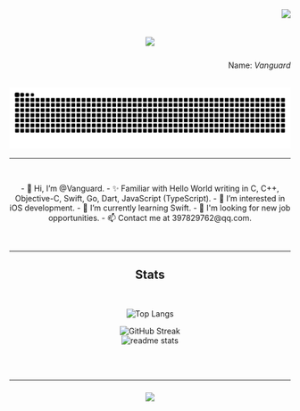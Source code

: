 <img align="right" src="https://komarev.com/ghpvc/?username=xasadness&style=for-the-badge" />

<h1 align="center">
    <img src="https://readme-typing-svg.herokuapp.com/?font=Righteous&size=35&center=true&vCenter=true&width=500&height=70&duration=4000&lines=Hello+World!!!;+Developer" />
</h1>

<p align="right">Name: <i color="blue">Vanguard</i></p>

<br/>

<img alt="snake eating my contributions" src="https://raw.githubusercontent.com/xqsadness/xqsadness/output/github-contribution-grid-snake.svg" />

<hr/>

<br>
<p align="center">
- 👋 Hi, I’m @Vanguard.
- ✨ Familiar with Hello World writing in C, C++, Objective-C, Swift, Go, Dart, JavaScript (TypeScript).
- 👀 I’m interested in iOS development.
- 🌱 I’m currently learning Swift.
- 💞️ I'm looking for new job opportunities.
- 📫 Contact me at 397829762@qq.com.
</p>
<br>



<hr/>

<h2 align="center">Stats</h2>
<br>
<div align="center">
    
  ![Top Langs](https://github-readme-stats.vercel.app/api/top-langs/?username=zonggexu&layout=compact&theme=tokyonight)

  <img src="https://streak-stats.demolab.com?user=zonggexu&theme=holi-theme" alt="GitHub Streak"/>
    <br/>
  <img width=390 src="https://github-readme-stats-salesp07.vercel.app/api?username=zonggexu&count_private=true&show_icons=true&theme=react&rank_icon=github&border_radius=10" alt="readme stats" />

</div>

<br/><br/>
<hr/>

<h3 align="center">
    <img src="https://readme-typing-svg.herokuapp.com/?font=Righteous&size=25&center=true&vCenter=true&width=500&height=70&duration=4000&lines=Thanks+for+visiting!;+!!!">
</h3>

<br/>

